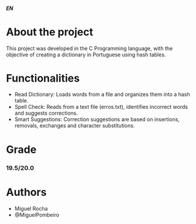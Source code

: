 ##### EN
# About the project
This project was developed in the C Programming language, with the objective of creating a dictionary in Portuguese using hash tables.
# Functionalities
- Read Dictionary: Loads words from a file and organizes them into a hash table.
- Spell Check: Reads from a text file (erros.txt), identifies incorrect words and suggests corrections.
- Smart Suggestions: Correction suggestions are based on insertions, removals, exchanges and character substitutions.
# Grade
### 19.5/20.0
# Authors
- Miguel Rocha
- @MiguelPombeiro

